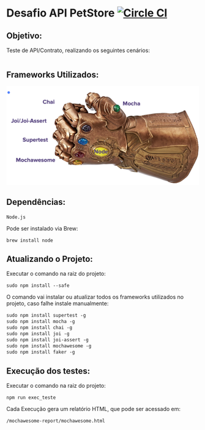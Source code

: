 # Desafio API PetStore [![Circle CI](https://circleci.com/gh/DarlingL/api_test_PetStore.svg?style=shield)](https://circleci.com/gh/DarlingL/api_test_PetStore)

## **Objetivo:**
  Teste de API/Contrato, realizando os seguintes cenários: 

  ```
 
  ```

## **Frameworks Utilizados:**

<img src="https://github.com/DarlingL/api_test_PetStore/blob/master/suporte/frameworks.png?raw=true" width="550">



## **Dependências:**
```
Node.js
```
Pode ser instalado via Brew:
```
brew install node
```
## **Atualizando o Projeto:**

Executar o comando na raiz do projeto:
```
sudo npm install --safe
```
O comando vai instalar ou atualizar todos os frameworks utilizados no projeto, caso falhe instale manualmente:

```
sudo npm install supertest -g
sudo npm install mocha -g
sudo npm install chai -g
sudo npm install joi -g
sudo npm install joi-assert -g
sudo npm install mochawesome -g
sudo npm install faker -g
```


## **Execução dos testes:**
Executar o comando na raiz do projeto:
```
npm run exec_teste
```

Cada Execução gera um relatório HTML, que pode ser acessado em:
```
/mochawesome-report/mochawesome.html
```
